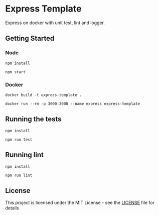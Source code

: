 # Express Template

Express on docker with unit test, lint and logger.

## Getting Started

### Node

```
npm install

npm start
```

### Docker

```
docker build -t express-template .

docker run --rm -p 3000:3000 --name express express-template
```

## Running the tests

```
npm install

npm run test
```


## Running lint

```
npm install

npm run lint
```

## License

This project is licensed under the MIT License - see the [LICENSE](LICENSE) file for details
